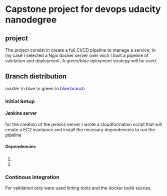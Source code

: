# Capstone project for devops udacity nanodegree

## project

The project consist in create a full CI/CD pipeline to manage a service, in my case I selected a Ngix docker server over wich I built a pipeline of validation and deployment. A green/blue dployment strategy will be used.

## Branch distribution
master \n
blue  \n
green \n
<font color='blue'>blue branch</font>

### Initial Setup

#### Jenkins server

for the creation of the jenkins server I wrote a cloudformation script that will create a EC2 insntance and install the necesary dependencies to run the pipeline

##### Dependencies
1.
2.

### Continous integration

For validation only were used linting tools and the docker build succes,